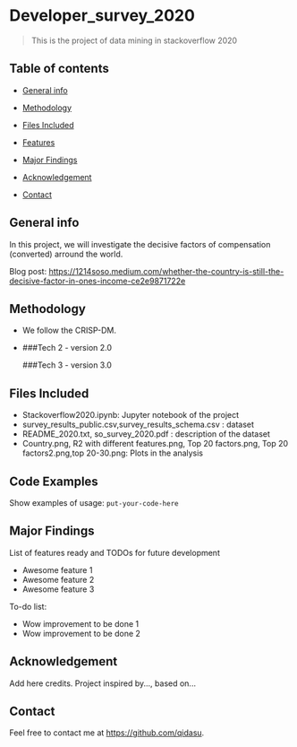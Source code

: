 # Developer_survey_2020
> This is the project of data mining in stackoverflow 2020
 

## Table of contents
* [General info](#general-info)

* [Methodology](#Methodology)
* [Files Included](#Files-Included)
* [Features](#features)
* [Major Findings](#Major-Findings)
* [Acknowledgement](#Acknowledgement)
* [Contact](#contact)

## General info
In this project, we will investigate the decisive factors of compensation (converted) arround the world.
 
Blog post: https://1214soso.medium.com/whether-the-country-is-still-the-decisive-factor-in-ones-income-ce2e9871722e


## Methodology
* We follow the CRISP-DM.
* 
    ###Tech 2 - version 2.0
    
    ###Tech 3 - version 3.0

## Files Included

* Stackoverflow2020.ipynb: Jupyter notebook of the project
* survey_results_public.csv,survey_results_schema.csv : dataset
* README_2020.txt, so_survey_2020.pdf : description of the dataset
* Country.png, R2 with different features.png, Top 20 factors.png, Top 20 factors2.png,top 20-30.png: Plots in the analysis

## Code Examples
Show examples of usage:
`put-your-code-here`

## Major Findings
List of features ready and TODOs for future development
* Awesome feature 1
* Awesome feature 2
* Awesome feature 3

To-do list:
* Wow improvement to be done 1
* Wow improvement to be done 2



## Acknowledgement
Add here credits. Project inspired by..., based on...

## Contact
 Feel free to contact me at https://github.com/qidasu.
